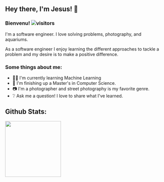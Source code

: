 ## Hey there, I'm Jesus! 👋


### Bienvenu! ![visitors](https://visitor-badge.glitch.me/badge?page_id=${jesusxambro}.${jesusxambro})

I'm a software engineer. I love solving problems, photography, and aquariums. 

As a software engineer I enjoy learning the different approaches to tackle a problem and my desire is to make a positive difference. 

### Some things about me:

* :technologist: I'm currently learning Machine Learning
* :book: I'm finishing up a Master's in Computer Science.
* :camera: I'm a photographer and street photography is my favorite genre. 
* :grey_question: Ask me a question! I love to share what I've learned.


## Github Stats:

<img height="180em" src="https://github-readme-stats.vercel.app/api?username=jesusxambro&show_icons=true&hide_border=true&&count_private=true&include_all_commits=true" />
